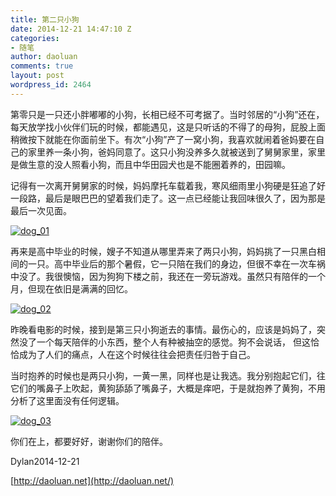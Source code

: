 ```yaml
---
title: 第二只小狗
date: 2014-12-21 14:47:10 Z
categories:
- 随笔
author: daoluan
comments: true
layout: post
wordpress_id: 2464
---
```


第零只是一只还小胖嘟嘟的小狗，长相已经不可考据了。当时邻居的“小狗”还在，每天放学找小伙伴们玩的时候，都能遇见，这是只听话的不得了的母狗，屁股上面稍微按下就能在你面前坐下。有次“小狗”产了一窝小狗，我喜欢就闹着爸妈要在自己的家里养一条小狗，爸妈同意了。这只小狗没养多久就被送到了舅舅家里，家里是做生意的没人照看小狗，而且中华田园犬也是不能圈着养的，田园嘛。

记得有一次离开舅舅家的时候，妈妈摩托车载着我，寒风细雨里小狗硬是狂追了好一段路，最后是眼巴巴的望着我们走了。这一点已经能让我回味很久了，因为那是最后一次见面。

[![dog_01](http://daoluan.net/images/blog/2014/12/dog_01.png)](http://daoluan.net/images/blog/2014/12/dog_01.png)

再来是高中毕业的时候，嫂子不知道从哪里弄来了两只小狗，妈妈挑了一只黑白相间的一只。高中毕业后的那个暑假，它一只陪在我们的身边，但很不幸在一次车祸中没了。我很懊恼，因为狗狗下楼之前，我还在一旁玩游戏。虽然只有陪伴的一个月，但现在依旧是满满的回忆。

[![dog_02](http://daoluan.net/images/blog/2014/12/dog_02.jpg)](http://daoluan.net/images/blog/2014/12/dog_02.jpg)

昨晚看电影的时候，接到是第三只小狗逝去的事情。最伤心的，应该是妈妈了，突然没了一个每天陪伴的小东西，整个人有种被抽空的感觉。狗不会说话， 但这恰恰成为了人们的痛点，人在这个时候往往会把责任归咎于自己。

当时抱养的时候也是两只小狗，一黄一黑，同样也是让我选。我分别抱起它们，往它们的嘴鼻子上吹起，黄狗舔舔了嘴鼻子，大概是痒吧，于是就抱养了黄狗，不用分析了这里面没有任何逻辑。

[![dog_03](http://daoluan.net/images/blog/2014/12/dog_03.png)](http://daoluan.net/images/blog/2014/12/dog_03.png)

你们在上，都要好好，谢谢你们的陪伴。



Dylan2014-12-21

[http://daoluan.net](http://daoluan.net/)


